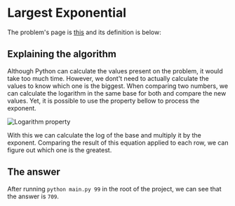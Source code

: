 # Largest Exponential

The problem's page is [this](https://projecteuler.net/problem=99) and its definition is below:

## Explaining the algorithm

Although Python can calculate the values present on the problem, it would take too much time. However, we dont't need to actually calculate the values to know which one is the biggest. When comparing two numbers, we can calculate the logarithm in the same base for both and compare the new values. Yet, it is possible to use the property bellow to process the exponent.

![Logarithm property](https://i.ibb.co/BGt1Ljp/Captura-de-Tela-2018-12-31-s-19-20-40.png)

With this we can calculate the log of the base and multiply it by the exponent. Comparing the result of this equation applied to each row, we can figure out which one is the greatest.

## The answer

After running `python main.py 99` in the root of the project, we can see that the answer is `709`.
